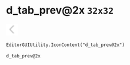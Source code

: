 # d_tab_prev@2x `32x32`
<img src="/img/d_tab_prev.png" width=32 height=32>

``` CSharp
EditorGUIUtility.IconContent("d_tab_prev@2x")
```
```
d_tab_prev@2x
```
